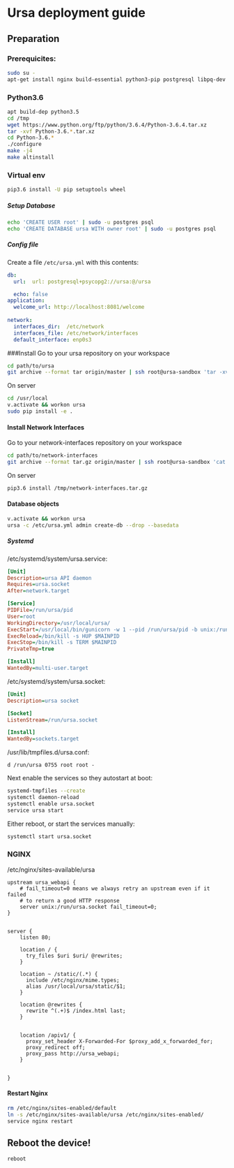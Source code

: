 
Ursa deployment guide
======================

Preparation
-----------

### Prerequicites:

```bash
sudo su -
apt-get install nginx build-essential python3-pip postgresql libpq-dev
```

### Python3.6

```bash
apt build-dep python3.5
cd /tmp
wget https://www.python.org/ftp/python/3.6.4/Python-3.6.4.tar.xz
tar -xvf Python-3.6.*.tar.xz
cd Python-3.6.*
./configure
make -j4
make altinstall
```

### Virtual env

```bash
pip3.6 install -U pip setuptools wheel
``` 


##### Setup Database

```bash
echo 'CREATE USER root' | sudo -u postgres psql
echo 'CREATE DATABASE ursa WITH owner root' | sudo -u postgres psql
```

##### Config file

Create a file `/etc/ursa.yml` with this contents:

```yaml
db:
  url:  url: postgresql+psycopg2://ursa:@/ursa

  echo: false
application:
  welcome_url: http://localhost:8081/welcome
    
network:
  interfaces_dir:  /etc/network
  interfaces_file: /etc/network/interfaces
  default_interface: enp0s3
```

###Install
Go to your ursa repository on your workspace
```bash
cd path/to/ursa
git archive --format tar origin/master | ssh root@ursa-sandbox 'tar -xv -C /usr/local/ursa'
```

On server
```bash
cd /usr/local
v.activate && workon ursa
sudo pip install -e .
```

#### Install Network Interfaces
Go to your network-interfaces repository on your workspace

```bash
cd path/to/network-interfaces
git archive --format tar.gz origin/master | ssh root@ursa-sandbox 'cat - > /tmp/network-interfaces.tar.gz'
```
On server
```bash
pip3.6 install /tmp/network-interfaces.tar.gz 

```


#### Database objects

```bash
v.activate && workon ursa
ursa -c /etc/ursa.yml admin create-db --drop --basedata
```

##### Systemd

/etc/systemd/system/ursa.service:

```ini
[Unit]
Description=ursa API daemon
Requires=ursa.socket
After=network.target

[Service]
PIDFile=/run/ursa/pid
User=root
WorkingDirectory=/usr/local/ursa/
ExecStart=/usr/local/bin/gunicorn -w 1 --pid /run/ursa/pid -b unix:/run/ursa.socket wsgi_production:app
ExecReload=/bin/kill -s HUP $MAINPID
ExecStop=/bin/kill -s TERM $MAINPID
PrivateTmp=true

[Install]
WantedBy=multi-user.target
```

/etc/systemd/system/ursa.socket:

```ini
[Unit]
Description=ursa socket

[Socket]
ListenStream=/run/ursa.socket

[Install]
WantedBy=sockets.target
```

/usr/lib/tmpfiles.d/ursa.conf:

```
d /run/ursa 0755 root root -
```

Next enable the services so they autostart at boot:

```bash
systemd-tmpfiles --create
systemctl daemon-reload
systemctl enable ursa.socket
service ursa start
```

Either reboot, or start the services manually:

```bash
systemctl start ursa.socket
```

### NGINX

/etc/nginx/sites-available/ursa

```
upstream ursa_webapi {
    # fail_timeout=0 means we always retry an upstream even if it failed
    # to return a good HTTP response
    server unix:/run/ursa.socket fail_timeout=0;
}


server {
    listen 80;

    location / {
      try_files $uri $uri/ @rewrites;
    }
    
    location ~ /static/(.*) {
      include /etc/nginx/mime.types;
      alias /usr/local/ursa/static/$1;
    }

    location @rewrites {
      rewrite ^(.+)$ /index.html last;
    }


    location /apiv1/ {
      proxy_set_header X-Forwarded-For $proxy_add_x_forwarded_for;
      proxy_redirect off;
      proxy_pass http://ursa_webapi;
    }

    
}
```
#### Restart Nginx

```bash
rm /etc/nginx/sites-enabled/default
ln -s /etc/nginx/sites-available/ursa /etc/nginx/sites-enabled/
service nginx restart
```

## Reboot the device!

```bash
reboot
```